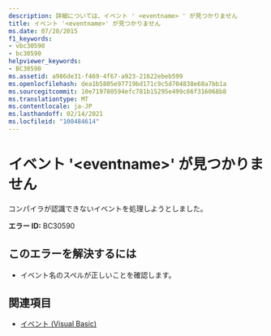 ```yaml
---
description: 詳細については、イベント ' <eventname> ' が見つかりません
title: イベント '<eventname>' が見つかりません
ms.date: 07/20/2015
f1_keywords:
- vbc30590
- bc30590
helpviewer_keywords:
- BC30590
ms.assetid: a986de31-f469-4f67-a923-21622ebeb599
ms.openlocfilehash: dea1b5805e97719bd171c9c5d704838e68a7bb1a
ms.sourcegitcommit: 10e719780594efc781b15295e499c66f316068b8
ms.translationtype: MT
ms.contentlocale: ja-JP
ms.lasthandoff: 02/14/2021
ms.locfileid: "100484614"
---
```

# <a name="event-eventname-cannot-be-found"></a>イベント '\<eventname>' が見つかりません

コンパイラが認識できないイベントを処理しようとしました。  
  
 **エラー ID:** BC30590  
  
## <a name="to-correct-this-error"></a>このエラーを解決するには  
  
- イベント名のスペルが正しいことを確認します。  
  
## <a name="see-also"></a>関連項目

- [イベント (Visual Basic)](../programming-guide/language-features/events/index.md)
